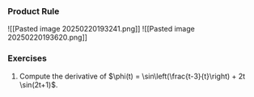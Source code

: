 ### Product Rule
![[Pasted image 20250220193241.png]]
![[Pasted image 20250220193620.png]]

### Exercises

1. Compute the derivative of $\phi(t) = \sin\left(\frac{t-3}{t}\right) + 2t \sin(2t+1)$.